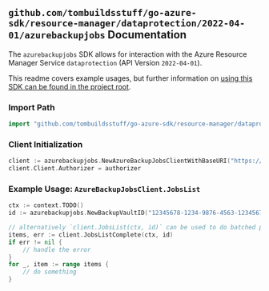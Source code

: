 
## `github.com/tombuildsstuff/go-azure-sdk/resource-manager/dataprotection/2022-04-01/azurebackupjobs` Documentation

The `azurebackupjobs` SDK allows for interaction with the Azure Resource Manager Service `dataprotection` (API Version `2022-04-01`).

This readme covers example usages, but further information on [using this SDK can be found in the project root](https://github.com/tombuildsstuff/go-azure-sdk/tree/main/docs).

### Import Path

```go
import "github.com/tombuildsstuff/go-azure-sdk/resource-manager/dataprotection/2022-04-01/azurebackupjobs"
```


### Client Initialization

```go
client := azurebackupjobs.NewAzureBackupJobsClientWithBaseURI("https://management.azure.com")
client.Client.Authorizer = authorizer
```


### Example Usage: `AzureBackupJobsClient.JobsList`

```go
ctx := context.TODO()
id := azurebackupjobs.NewBackupVaultID("12345678-1234-9876-4563-123456789012", "example-resource-group", "backupVaultValue")

// alternatively `client.JobsList(ctx, id)` can be used to do batched pagination
items, err := client.JobsListComplete(ctx, id)
if err != nil {
	// handle the error
}
for _, item := range items {
	// do something
}
```
